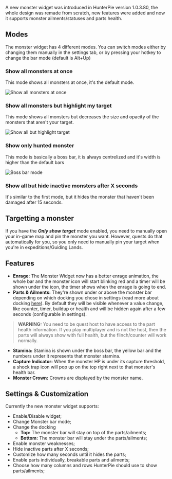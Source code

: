 A new monster widget was introduced in HunterPie version 1.0.3.80, the whole design was remade from scratch, new features were added and now it supports monster ailments/statuses and parts health.

## Modes
The monster widget has 4 different modes. You can switch modes either by changing them manually in the settings tab, or by pressing your hotkey to change the bar mode (default is Alt+Up)

### Show all monsters at once
This mode shows all monsters at once, it's the default mode.

![Show all monsters at once](https://cdn.discordapp.com/attachments/402557384209203200/692795094151200848/unknown.png)

### Show all monsters but highlight my target
This mode shows all monsters but decreases the size and opacity of the monsters that aren't your target.

![Show all but highlight target](https://cdn.discordapp.com/attachments/402557384209203200/692795152476930108/unknown.png)

### Show only hunted monster
This mode is basically a boss bar, it is always centrelized and it's width is higher than the default bars

![Boss bar mode](https://cdn.discordapp.com/attachments/402557384209203200/692794622077829130/unknown.png)

### Show all but hide inactive monsters after X seconds
It's similar to the first mode, but it hides the monster that haven't been damaged after 15 seconds.

## Targetting a monster
If you have the ***Only show target*** mode enabled, you need to manually open your in-game map and pin the monster you want. However, quests do that automatically for you, so you only need to manually pin your target when you're in expeditions/Guiding Lands.

## Features
- **Enrage:** The Monster Widget now has a better enrage animation, the whole bar and the monster icon will start blinking red and a timer will be shown under the icon, the timer shows when the enrage is going to end.
- **Parts & Ailments:** They're shown under or above the monster bar depending on which docking you chose in settings (read more about docking [here](#TODO)). By default they will be visible whenever a value change, like counter, timer, buildup or health and will be hidden again after a few seconds (configurable in settings).
> **WARNING:** You need to be quest host to have access to the part health information. If you play multiplayer and is not the host, then the parts will always show with full health, but the flinch/counter will work normally.
- **Stamina:** Stamina is shown under the boss bar, the yellow bar and the numbers under it represents that monster stamina.
- **Capture Indicator:** When the monster HP is under its capture threshold, a shock trap icon will pop up on the top right next to that monster's health bar.
- **Monster Crown:** Crowns are displayed by the monster name.

## Settings & Customization
Currently the new monster widget supports:
- Enable/Disable widget;
- Change Monster bar mode;
- Change the docking
  - **Top:** The monster bar will stay on top of the parts/ailments;
  - **Bottom:** The monster bar will stay under the parts/ailments;
- Enable monster weaknesses;
- Hide inactive parts after X seconds;
- Customize how many seconds until it hides the parts;
- Enable parts individually, breakable parts and ailments;
- Choose how many columns and rows HunterPie should use to show parts/ailments;
